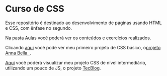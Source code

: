 # Curso de CSS
Esse repositório é destinado ao desenvolvimento de páginas usando HTML e CSS, com ênfase no segundo.

Na pasta <a href="Aulas">Aulas</a> você poderá ver os conteúdos e exercícios realizados.

Clicando <a href="https://github.com/Glimone/CSS/tree/main/Projeto%20Anna%20Bella">aqui</a> você pode ver meu primeiro projeto de CSS básico, o<u>projeto Anna Bella. </u>. 

<a href="../CSS/Projeto TecBlog/">Aqui</a> você poderá visualizar meu projeto CSS de nível intermediário, utilizando um pouco de JS, o projeto <u>TecBlog</u>. 
